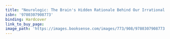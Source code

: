 ```yaml
---
title: "Neurologic: The Brain's Hidden Rationale Behind Our Irrational Behavior"
isbn: '9780307908773'
binding: Hardcover
link_to_buy_page:
image_path: 'https://images.booksense.com/images/773/908/9780307908773.jpg'
---
```


